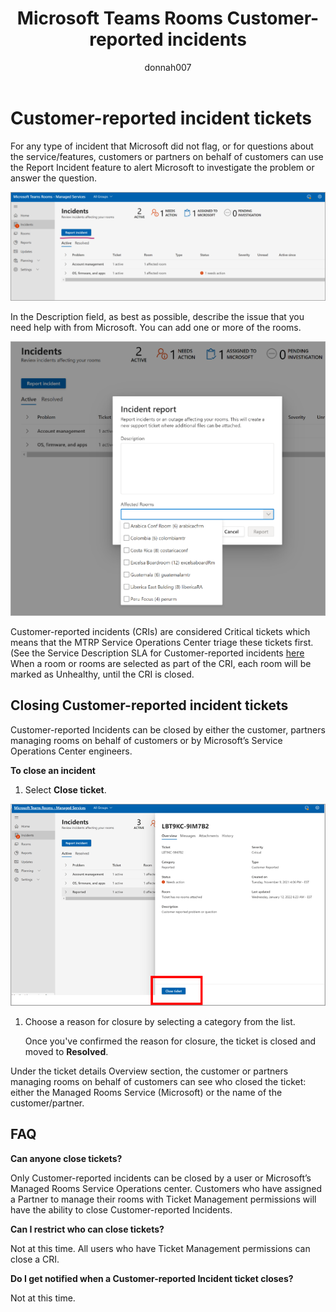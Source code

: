 ﻿---
title: Microsoft Teams Rooms Customer-reported incidents
author: donnah007
ms.author: v-donnahill
ms.date: 5/13/2022
manager: serdars
ms.reviewer: dstrome 
ms.topic: article
ms.tgt.pltfrm: cloud
ms.service: msteams
audience: Admin
ms.collection: 
  - M365-collaboration
  - m365initiative-meetings
appliesto: 
  - Microsoft Teams
ms.localizationpriority: medium
search.appverid: MET150
description: Partners/Customers can manually close incidents and ensure accurate reporting of Room health in MTRP.
---

# Customer-reported incident tickets

For any type of incident that Microsoft did not flag, or for questions about the service/features, customers or partners on behalf of customers can use the Report Incident feature to alert Microsoft to investigate the problem or answer the question.

![screenshot of the Incidents->Report incident](../media/customer-reported-incidents-001.png)

In the Description field, as best as possible, describe the issue that you need help with from Microsoft. You can add one or more of the rooms.

![screenshot of the incident report rooms affected](../media/customer-reported-incidents-002.png)

Customer-reported incidents (CRIs) are considered Critical tickets which means that the MTRP Service Operations Center triage these tickets first.  (See the Service Description SLA for Customer-reported incidents [here](microsoft-teams-rooms-premium.md) When a room or rooms are selected as part of the CRI, each room will be marked as Unhealthy, until the CRI is closed.

## Closing Customer-reported incident tickets

Customer-reported Incidents can be closed by either the customer, partners managing rooms on behalf of customers or by Microsoft’s Service Operations Center engineers.

**To close an incident**

1. Select **Close ticket**.
 
![screenshot of the Incidents Overview details](../media/customer-reported-incidents-003.png)

1. Choose a reason for closure by selecting a category from the list.

   Once you've confirmed the reason for closure, the ticket is closed and moved to **Resolved**.

Under the ticket details Overview section, the customer or partners managing rooms on behalf of customers can see who closed the ticket: either the Managed Rooms Service (Microsoft) or the name of the customer/partner.  

## FAQ

**Can anyone close tickets?**

Only Customer-reported incidents can be closed by a user or Microsoft’s Managed Rooms Service Operations center. Customers who have assigned a Partner to manage their rooms with Ticket Management permissions will have the ability to close Customer-reported Incidents.

**Can I restrict who can close tickets?**

Not at this time. All users who have Ticket Management permissions can close a CRI.

**Do I get notified when a Customer-reported Incident ticket closes?**

Not at this time.